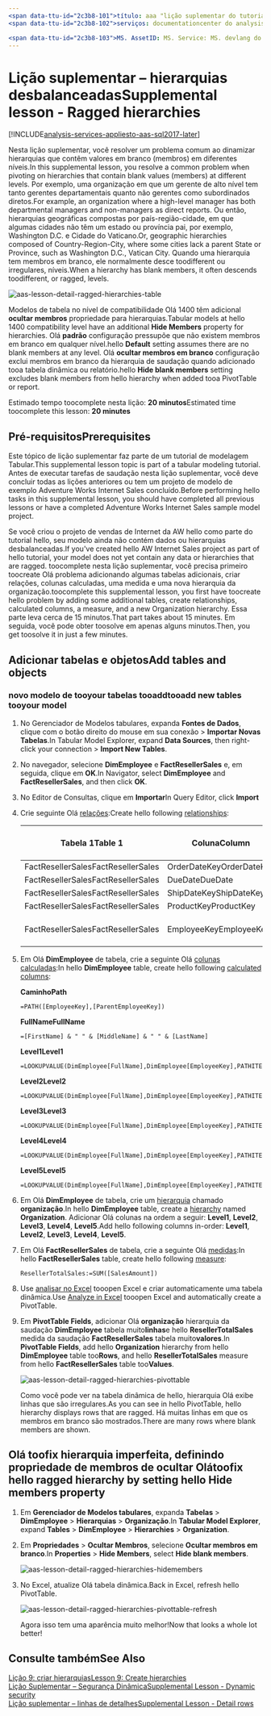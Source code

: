 ```yaml
---
<span data-ttu-id="2c3b8-101">título: aaa "lição suplementar do tutorial do Azure Analysis Services: hierarquias desbalanceadas | Descrição de Microsoft Docs": descreve como toofix hierarquias desbalanceadas tutorial do hello Azure Analysis Services.</span><span class="sxs-lookup"><span data-stu-id="2c3b8-101">title: aaa"Azure Analysis Services tutorial supplemental lesson: Ragged hierarchies | Microsoft Docs" description: Describes how toofix ragged hierarchies in hello Azure Analysis Services tutorial.</span></span>
<span data-ttu-id="2c3b8-102">serviços: documentationcenter do analysis services: ' autor: manager minewiskan: erikre editor: ' marcas: '</span><span class="sxs-lookup"><span data-stu-id="2c3b8-102">services: analysis-services documentationcenter: '' author: minewiskan manager: erikre editor: '' tags: ''</span></span>

<span data-ttu-id="2c3b8-103">MS. AssetID: MS. Service: MS. devlang do analysis services: NA MS. Topic: get-started-article tgt_pltfrm: NA Workload: MS. Date na: 26/05/2017 Author: owend</span><span class="sxs-lookup"><span data-stu-id="2c3b8-103">ms.assetid: ms.service: analysis-services ms.devlang: NA ms.topic: get-started-article ms.tgt_pltfrm: NA ms.workload: na ms.date: 05/26/2017 ms.author: owend</span></span>
---
```

# <a name="supplemental-lesson---ragged-hierarchies"></a><span data-ttu-id="2c3b8-104">Lição suplementar – hierarquias desbalanceadas</span><span class="sxs-lookup"><span data-stu-id="2c3b8-104">Supplemental lesson - Ragged hierarchies</span></span>

[!INCLUDE[analysis-services-appliesto-aas-sql2017-later](../../../includes/analysis-services-appliesto-aas-sql2017-later.md)]

<span data-ttu-id="2c3b8-105">Nesta lição suplementar, você resolver um problema comum ao dinamizar hierarquias que contêm valores em branco (membros) em diferentes níveis.</span><span class="sxs-lookup"><span data-stu-id="2c3b8-105">In this supplemental lesson, you resolve a common problem when pivoting on hierarchies that contain blank values (members) at different levels.</span></span> <span data-ttu-id="2c3b8-106">Por exemplo, uma organização em que um gerente de alto nível tem tanto gerentes departamentais quanto não gerentes como subordinados diretos.</span><span class="sxs-lookup"><span data-stu-id="2c3b8-106">For example, an organization where a high-level manager has both departmental managers and non-managers as direct reports.</span></span> <span data-ttu-id="2c3b8-107">Ou então, hierarquias geográficas compostas por país-região-cidade, em que algumas cidades não têm um estado ou província pai, por exemplo, Washington D.C. e Cidade do Vaticano.</span><span class="sxs-lookup"><span data-stu-id="2c3b8-107">Or, geographic hierarchies composed of Country-Region-City, where some cities lack a parent State or Province, such as Washington D.C., Vatican City.</span></span> <span data-ttu-id="2c3b8-108">Quando uma hierarquia tem membros em branco, ele normalmente desce toodifferent ou irregulares, níveis.</span><span class="sxs-lookup"><span data-stu-id="2c3b8-108">When a hierarchy has blank members, it often descends toodifferent, or ragged, levels.</span></span>

![aas-lesson-detail-ragged-hierarchies-table](../tutorials/media/aas-lesson-detail-ragged-hierarchies-table.png)

<span data-ttu-id="2c3b8-110">Modelos de tabela no nível de compatibilidade Olá 1400 têm adicional **ocultar membros** propriedade para hierarquias.</span><span class="sxs-lookup"><span data-stu-id="2c3b8-110">Tabular models at hello 1400 compatibility level have an additional **Hide Members** property for hierarchies.</span></span> <span data-ttu-id="2c3b8-111">Olá **padrão** configuração pressupõe que não existem membros em branco em qualquer nível.</span><span class="sxs-lookup"><span data-stu-id="2c3b8-111">hello **Default** setting assumes there are no blank members at any level.</span></span> <span data-ttu-id="2c3b8-112">Olá **ocultar membros em branco** configuração exclui membros em branco da hierarquia de saudação quando adicionado tooa tabela dinâmica ou relatório.</span><span class="sxs-lookup"><span data-stu-id="2c3b8-112">hello **Hide blank members** setting excludes blank members from hello hierarchy when added tooa PivotTable or report.</span></span>  
  
<span data-ttu-id="2c3b8-113">Estimado tempo toocomplete nesta lição: **20 minutos**</span><span class="sxs-lookup"><span data-stu-id="2c3b8-113">Estimated time toocomplete this lesson: **20 minutes**</span></span>  
  
## <a name="prerequisites"></a><span data-ttu-id="2c3b8-114">Pré-requisitos</span><span class="sxs-lookup"><span data-stu-id="2c3b8-114">Prerequisites</span></span>  
<span data-ttu-id="2c3b8-115">Este tópico de lição suplementar faz parte de um tutorial de modelagem Tabular.</span><span class="sxs-lookup"><span data-stu-id="2c3b8-115">This supplemental lesson topic is part of a tabular modeling tutorial.</span></span> <span data-ttu-id="2c3b8-116">Antes de executar tarefas de saudação nesta lição suplementar, você deve concluir todas as lições anteriores ou tem um projeto de modelo de exemplo Adventure Works Internet Sales concluído.</span><span class="sxs-lookup"><span data-stu-id="2c3b8-116">Before performing hello tasks in this supplemental lesson, you should have completed all previous lessons or have a completed Adventure Works Internet Sales sample model project.</span></span> 

<span data-ttu-id="2c3b8-117">Se você criou o projeto de vendas de Internet da AW hello como parte do tutorial hello, seu modelo ainda não contém dados ou hierarquias desbalanceadas.</span><span class="sxs-lookup"><span data-stu-id="2c3b8-117">If you've created hello AW Internet Sales project as part of hello tutorial, your model does not yet contain any data or hierarchies that are ragged.</span></span> <span data-ttu-id="2c3b8-118">toocomplete nesta lição suplementar, você precisa primeiro toocreate Olá problema adicionando algumas tabelas adicionais, criar relações, colunas calculadas, uma medida e uma nova hierarquia da organização.</span><span class="sxs-lookup"><span data-stu-id="2c3b8-118">toocomplete this supplemental lesson, you first have toocreate hello problem by adding some additional tables, create relationships, calculated columns, a measure, and a new Organization hierarchy.</span></span> <span data-ttu-id="2c3b8-119">Essa parte leva cerca de 15 minutos.</span><span class="sxs-lookup"><span data-stu-id="2c3b8-119">That part takes about 15 minutes.</span></span> <span data-ttu-id="2c3b8-120">Em seguida, você pode obter toosolve em apenas alguns minutos.</span><span class="sxs-lookup"><span data-stu-id="2c3b8-120">Then, you get toosolve it in just a few minutes.</span></span>  

## <a name="add-tables-and-objects"></a><span data-ttu-id="2c3b8-121">Adicionar tabelas e objetos</span><span class="sxs-lookup"><span data-stu-id="2c3b8-121">Add tables and objects</span></span>
  
### <a name="tooadd-new-tables-tooyour-model"></a><span data-ttu-id="2c3b8-122">novo modelo de tooyour tabelas tooadd</span><span class="sxs-lookup"><span data-stu-id="2c3b8-122">tooadd new tables tooyour model</span></span>
  
1.  <span data-ttu-id="2c3b8-123">No Gerenciador de Modelos tabulares, expanda **Fontes de Dados**, clique com o botão direito do mouse em sua conexão > **Importar Novas Tabelas**.</span><span class="sxs-lookup"><span data-stu-id="2c3b8-123">In Tabular Model Explorer, expand **Data Sources**, then right-click your connection > **Import New Tables**.</span></span>
  
2.  <span data-ttu-id="2c3b8-124">No navegador, selecione **DimEmployee** e **FactResellerSales** e, em seguida, clique em **OK**.</span><span class="sxs-lookup"><span data-stu-id="2c3b8-124">In Navigator, select **DimEmployee** and **FactResellerSales**, and then click **OK**.</span></span>

3.  <span data-ttu-id="2c3b8-125">No Editor de Consultas, clique em **Importar**</span><span class="sxs-lookup"><span data-stu-id="2c3b8-125">In Query Editor, click **Import**</span></span>

4.  <span data-ttu-id="2c3b8-126">Crie seguinte Olá [relações](../tutorials/aas-lesson-4-create-relationships.md):</span><span class="sxs-lookup"><span data-stu-id="2c3b8-126">Create hello following [relationships](../tutorials/aas-lesson-4-create-relationships.md):</span></span>

    | <span data-ttu-id="2c3b8-127">Tabela 1</span><span class="sxs-lookup"><span data-stu-id="2c3b8-127">Table 1</span></span>           | <span data-ttu-id="2c3b8-128">Coluna</span><span class="sxs-lookup"><span data-stu-id="2c3b8-128">Column</span></span>       | <span data-ttu-id="2c3b8-129">Direção do Filtro</span><span class="sxs-lookup"><span data-stu-id="2c3b8-129">Filter Direction</span></span>   | <span data-ttu-id="2c3b8-130">Tabela 2</span><span class="sxs-lookup"><span data-stu-id="2c3b8-130">Table 2</span></span>     | <span data-ttu-id="2c3b8-131">Coluna</span><span class="sxs-lookup"><span data-stu-id="2c3b8-131">Column</span></span>      | <span data-ttu-id="2c3b8-132">Ativo</span><span class="sxs-lookup"><span data-stu-id="2c3b8-132">Active</span></span> |
    |-------------------|--------------|--------------------|-------------|-------------|--------|
    | <span data-ttu-id="2c3b8-133">FactResellerSales</span><span class="sxs-lookup"><span data-stu-id="2c3b8-133">FactResellerSales</span></span> | <span data-ttu-id="2c3b8-134">OrderDateKey</span><span class="sxs-lookup"><span data-stu-id="2c3b8-134">OrderDateKey</span></span> | <span data-ttu-id="2c3b8-135">Padrão</span><span class="sxs-lookup"><span data-stu-id="2c3b8-135">Default</span></span>            | <span data-ttu-id="2c3b8-136">DimDate</span><span class="sxs-lookup"><span data-stu-id="2c3b8-136">DimDate</span></span>     | <span data-ttu-id="2c3b8-137">Data</span><span class="sxs-lookup"><span data-stu-id="2c3b8-137">Date</span></span>        | <span data-ttu-id="2c3b8-138">Sim</span><span class="sxs-lookup"><span data-stu-id="2c3b8-138">Yes</span></span>    |
    | <span data-ttu-id="2c3b8-139">FactResellerSales</span><span class="sxs-lookup"><span data-stu-id="2c3b8-139">FactResellerSales</span></span> | <span data-ttu-id="2c3b8-140">DueDate</span><span class="sxs-lookup"><span data-stu-id="2c3b8-140">DueDate</span></span>      | <span data-ttu-id="2c3b8-141">Padrão</span><span class="sxs-lookup"><span data-stu-id="2c3b8-141">Default</span></span>            | <span data-ttu-id="2c3b8-142">DimDate</span><span class="sxs-lookup"><span data-stu-id="2c3b8-142">DimDate</span></span>     | <span data-ttu-id="2c3b8-143">Data</span><span class="sxs-lookup"><span data-stu-id="2c3b8-143">Date</span></span>        | <span data-ttu-id="2c3b8-144">Não</span><span class="sxs-lookup"><span data-stu-id="2c3b8-144">No</span></span>     |
    | <span data-ttu-id="2c3b8-145">FactResellerSales</span><span class="sxs-lookup"><span data-stu-id="2c3b8-145">FactResellerSales</span></span> | <span data-ttu-id="2c3b8-146">ShipDateKey</span><span class="sxs-lookup"><span data-stu-id="2c3b8-146">ShipDateKey</span></span>  | <span data-ttu-id="2c3b8-147">Padrão</span><span class="sxs-lookup"><span data-stu-id="2c3b8-147">Default</span></span>            | <span data-ttu-id="2c3b8-148">DimDate</span><span class="sxs-lookup"><span data-stu-id="2c3b8-148">DimDate</span></span>     | <span data-ttu-id="2c3b8-149">Data</span><span class="sxs-lookup"><span data-stu-id="2c3b8-149">Date</span></span>        | <span data-ttu-id="2c3b8-150">Não</span><span class="sxs-lookup"><span data-stu-id="2c3b8-150">No</span></span>     |
    | <span data-ttu-id="2c3b8-151">FactResellerSales</span><span class="sxs-lookup"><span data-stu-id="2c3b8-151">FactResellerSales</span></span> | <span data-ttu-id="2c3b8-152">ProductKey</span><span class="sxs-lookup"><span data-stu-id="2c3b8-152">ProductKey</span></span>   | <span data-ttu-id="2c3b8-153">Padrão</span><span class="sxs-lookup"><span data-stu-id="2c3b8-153">Default</span></span>            | <span data-ttu-id="2c3b8-154">DimProduct</span><span class="sxs-lookup"><span data-stu-id="2c3b8-154">DimProduct</span></span>  | <span data-ttu-id="2c3b8-155">ProductKey</span><span class="sxs-lookup"><span data-stu-id="2c3b8-155">ProductKey</span></span>  | <span data-ttu-id="2c3b8-156">Sim</span><span class="sxs-lookup"><span data-stu-id="2c3b8-156">Yes</span></span>    |
    | <span data-ttu-id="2c3b8-157">FactResellerSales</span><span class="sxs-lookup"><span data-stu-id="2c3b8-157">FactResellerSales</span></span> | <span data-ttu-id="2c3b8-158">EmployeeKey</span><span class="sxs-lookup"><span data-stu-id="2c3b8-158">EmployeeKey</span></span>  | <span data-ttu-id="2c3b8-159">Tabelas de tooBoth</span><span class="sxs-lookup"><span data-stu-id="2c3b8-159">tooBoth Tables</span></span> | <span data-ttu-id="2c3b8-160">DimEmployee</span><span class="sxs-lookup"><span data-stu-id="2c3b8-160">DimEmployee</span></span> | <span data-ttu-id="2c3b8-161">EmployeeKey</span><span class="sxs-lookup"><span data-stu-id="2c3b8-161">EmployeeKey</span></span> | <span data-ttu-id="2c3b8-162">Sim</span><span class="sxs-lookup"><span data-stu-id="2c3b8-162">Yes</span></span>    |

5. <span data-ttu-id="2c3b8-163">Em Olá **DimEmployee** de tabela, crie a seguinte Olá [colunas calculadas](../tutorials/aas-lesson-5-create-calculated-columns.md):</span><span class="sxs-lookup"><span data-stu-id="2c3b8-163">In hello **DimEmployee** table, create hello following [calculated columns](../tutorials/aas-lesson-5-create-calculated-columns.md):</span></span> 

    <span data-ttu-id="2c3b8-164">**Caminho**</span><span class="sxs-lookup"><span data-stu-id="2c3b8-164">**Path**</span></span> 
    ```
    =PATH([EmployeeKey],[ParentEmployeeKey])
    ```

    <span data-ttu-id="2c3b8-165">**FullName**</span><span class="sxs-lookup"><span data-stu-id="2c3b8-165">**FullName**</span></span> 
    ```
    =[FirstName] & " " & [MiddleName] & " " & [LastName]
    ```

    <span data-ttu-id="2c3b8-166">**Level1**</span><span class="sxs-lookup"><span data-stu-id="2c3b8-166">**Level1**</span></span> 
    ```
    =LOOKUPVALUE(DimEmployee[FullName],DimEmployee[EmployeeKey],PATHITEM([Path],1,1)) 
    ```

    <span data-ttu-id="2c3b8-167">**Level2**</span><span class="sxs-lookup"><span data-stu-id="2c3b8-167">**Level2**</span></span> 
    ```
    =LOOKUPVALUE(DimEmployee[FullName],DimEmployee[EmployeeKey],PATHITEM([Path],1,2)) 
    ```

    <span data-ttu-id="2c3b8-168">**Level3**</span><span class="sxs-lookup"><span data-stu-id="2c3b8-168">**Level3**</span></span> 
    ```
    =LOOKUPVALUE(DimEmployee[FullName],DimEmployee[EmployeeKey],PATHITEM([Path],1,3)) 
    ```

    <span data-ttu-id="2c3b8-169">**Level4**</span><span class="sxs-lookup"><span data-stu-id="2c3b8-169">**Level4**</span></span> 
    ```
    =LOOKUPVALUE(DimEmployee[FullName],DimEmployee[EmployeeKey],PATHITEM([Path],1,4)) 
    ```

    <span data-ttu-id="2c3b8-170">**Level5**</span><span class="sxs-lookup"><span data-stu-id="2c3b8-170">**Level5**</span></span> 
    ```
    =LOOKUPVALUE(DimEmployee[FullName],DimEmployee[EmployeeKey],PATHITEM([Path],1,5)) 
    ```

6.  <span data-ttu-id="2c3b8-171">Em Olá **DimEmployee** de tabela, crie um [hierarquia](../tutorials/aas-lesson-9-create-hierarchies.md) chamado **organização**.</span><span class="sxs-lookup"><span data-stu-id="2c3b8-171">In hello **DimEmployee** table, create a [hierarchy](../tutorials/aas-lesson-9-create-hierarchies.md) named **Organization**.</span></span> <span data-ttu-id="2c3b8-172">Adicionar Olá colunas na ordem a seguir: **Level1**, **Level2**, **Level3**, **Level4**, **Level5**.</span><span class="sxs-lookup"><span data-stu-id="2c3b8-172">Add hello following columns in-order: **Level1**, **Level2**, **Level3**, **Level4**, **Level5**.</span></span>

7.  <span data-ttu-id="2c3b8-173">Em Olá **FactResellerSales** de tabela, crie a seguinte Olá [medidas](../tutorials/aas-lesson-6-create-measures.md):</span><span class="sxs-lookup"><span data-stu-id="2c3b8-173">In hello **FactResellerSales** table, create hello following [measure](../tutorials/aas-lesson-6-create-measures.md):</span></span>

    ```
    ResellerTotalSales:=SUM([SalesAmount])
    ```

8.  <span data-ttu-id="2c3b8-174">Use [analisar no Excel](../tutorials/aas-lesson-12-analyze-in-excel.md) tooopen Excel e criar automaticamente uma tabela dinâmica.</span><span class="sxs-lookup"><span data-stu-id="2c3b8-174">Use [Analyze in Excel](../tutorials/aas-lesson-12-analyze-in-excel.md) tooopen Excel and automatically create a PivotTable.</span></span>

9.  <span data-ttu-id="2c3b8-175">Em **PivotTable Fields**, adicionar Olá **organização** hierarquia da saudação **DimEmployee** tabela muito**linhas**e hello **ResellerTotalSales** medida da saudação **FactResellerSales** tabela muito**valores**.</span><span class="sxs-lookup"><span data-stu-id="2c3b8-175">In **PivotTable Fields**, add hello **Organization** hierarchy from hello **DimEmployee** table too**Rows**, and hello **ResellerTotalSales** measure from hello **FactResellerSales**  table too**Values**.</span></span>

    ![aas-lesson-detail-ragged-hierarchies-pivottable](../tutorials/media/aas-lesson-detail-ragged-hierarchies-pivottable.png)

    <span data-ttu-id="2c3b8-177">Como você pode ver na tabela dinâmica de hello, hierarquia Olá exibe linhas que são irregulares.</span><span class="sxs-lookup"><span data-stu-id="2c3b8-177">As you can see in hello PivotTable, hello hierarchy displays rows that are ragged.</span></span> <span data-ttu-id="2c3b8-178">Há muitas linhas em que os membros em branco são mostrados.</span><span class="sxs-lookup"><span data-stu-id="2c3b8-178">There are many rows where blank members are shown.</span></span>

## <a name="toofix-hello-ragged-hierarchy-by-setting-hello-hide-members-property"></a><span data-ttu-id="2c3b8-179">Olá toofix hierarquia imperfeita, definindo propriedade de membros de ocultar Olá</span><span class="sxs-lookup"><span data-stu-id="2c3b8-179">toofix hello ragged hierarchy by setting hello Hide members property</span></span>

1.  <span data-ttu-id="2c3b8-180">Em **Gerenciador de Modelos tabulares**, expanda **Tabelas** > **DimEmployee** > **Hierarquias** > **Organização**.</span><span class="sxs-lookup"><span data-stu-id="2c3b8-180">In **Tabular Model Explorer**, expand **Tables** > **DimEmployee** > **Hierarchies** > **Organization**.</span></span>

2.  <span data-ttu-id="2c3b8-181">Em **Propriedades** > **Ocultar Membros**, selecione **Ocultar membros em branco**.</span><span class="sxs-lookup"><span data-stu-id="2c3b8-181">In **Properties** > **Hide Members**, select **Hide blank members**.</span></span> 

    ![aas-lesson-detail-ragged-hierarchies-hidemembers](../tutorials/media/aas-lesson-detail-ragged-hierarchies-hidemembers.png)

3.  <span data-ttu-id="2c3b8-183">No Excel, atualize Olá tabela dinâmica.</span><span class="sxs-lookup"><span data-stu-id="2c3b8-183">Back in Excel, refresh hello PivotTable.</span></span> 

    ![aas-lesson-detail-ragged-hierarchies-pivottable-refresh](../tutorials/media/aas-lesson-detail-ragged-hierarchies-pivottable-refresh.png)

    <span data-ttu-id="2c3b8-185">Agora isso tem uma aparência muito melhor!</span><span class="sxs-lookup"><span data-stu-id="2c3b8-185">Now that looks a whole lot better!</span></span>

## <a name="see-also"></a><span data-ttu-id="2c3b8-186">Consulte também</span><span class="sxs-lookup"><span data-stu-id="2c3b8-186">See Also</span></span>   
[<span data-ttu-id="2c3b8-187">Lição 9: criar hierarquias</span><span class="sxs-lookup"><span data-stu-id="2c3b8-187">Lesson 9: Create hierarchies</span></span>](../tutorials/aas-lesson-9-create-hierarchies.md)  
[<span data-ttu-id="2c3b8-188">Lição Suplementar – Segurança Dinâmica</span><span class="sxs-lookup"><span data-stu-id="2c3b8-188">Supplemental Lesson - Dynamic security</span></span>](../tutorials/aas-supplemental-lesson-dynamic-security.md)  
[<span data-ttu-id="2c3b8-189">Lição suplementar – linhas de detalhes</span><span class="sxs-lookup"><span data-stu-id="2c3b8-189">Supplemental Lesson - Detail rows</span></span>](../tutorials/aas-supplemental-lesson-detail-rows.md)  